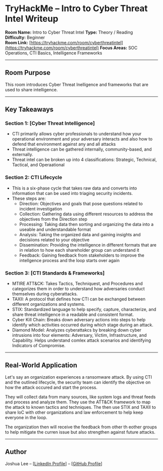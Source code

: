 # TryHackMe – Intro to Cyber Threat Intel Writeup

**Room Name:** Intro to Cyber Threat Intel
**Type:** Theory / Reading  
**Difficulty:** Beginner  
**Room Link:** [https://tryhackme.com/room/cyberthreatintel](https://tryhackme.com/room/cyberthreatintel)
**Focus Areas:** SOC Operations, CTI Basics, Intelligence Frameworks

---

## Room Purpose

This room introduces Cyber Threat Inelligence and frameworks that are used to share intelligence.

---

## Key Takeaways

### Section 1: [Cyber Threat Intelligence]
- CTI primarily allows cyber professionals to understand how your operational environment and your adversary interacts and also how to defend that environment against any and all attacks
- Threat intelligence can be gathered internally, community-based, and externally.
- Threat intel can be broken up into 4 classifications: Strategic, Technical, Tactical, and Operaational

### Section 2: CTI Lifecycle
- This is a six-phase cycle that takes raw data and converts into information that can be used into triaging security incidents.
- These steps are:
  - Direction: Objectives and goals that pose questions related to incident investigation
  - Collection: Gathering data using different resources to address the objectives from the Direction step
  - Processing: Taking data then sorting and organizing the data into a useable and understandable format
  - Analysis: Taking the organized data and gaining insights and decisiions related to your objective
  - Dissemination: Providing the intelligence in different formats that are in relation to how each shareholder group can understand it
  - Feedback: Gaining feedback from stakeholders to improve the intellgence process and the loop starts over again
 
### Section 3: [CTI Standards & Frameworks]
- MTIRE ATT&CK: Takes Tactics, Techniquest, and Procedures and categorizes them in order to understand how adversaries conduct themselves during cyberattacks.
- TAXII: A protocol that defines how CTI can be exchanged between different organizations and systems.
- STIX: Standardized language to help specify, capture, characterize, and share threat intelligence in a readable and consistent format.
- Cyber Kill Chain: Breaks down adversary actions into steps to help identify which activities occurred during which stage during an attack.
- Diamond Model: Analyzes cyberattakcs by breaking down cyber intrusions into four elements: Adversary, Victim, Infrastructure, and Capability. Helps understand comlex attack scenarios and identifying Indicators of Compromise. 

---

## Real-World Application

Let's say an organization experiences a ransomware attack. By using CTI and the outlined lifecycle, the security team can identify the objective on how the attack occured and start the process. 

They will collect data from many sources, like system logs and threat feeds and process and analyze them. They use the ATT&CK framework to map the attack to known tactics and techniques. The then use STIX and TAXII to share IoC with other organizations and law enforcement to help keep everyone in the loop.

The organization then will receive the feedback from other th eother groups to help mitigate the curren issue but also strengthen against future attacks.


---

## Author
Joshua Lee – [[LinkedIn Profile](https://www.linkedin.com/in/joshua-michael-lee/)] – [[GitHub Profile](https://github.com/JoshuaLeeBSCSIA)]
